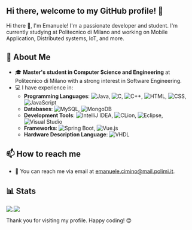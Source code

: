 ## Hi there, welcome to my GitHub profile! 👋

Hi there 👋, I'm Emanuele! I'm a passionate developer and student. I'm currently studying at Politecnico di Milano and working on Mobile Application, Distributed systems, IoT, and more.

## 🌟 About Me

- 🎓 **Master's student in Computer Science and Engineering** at Politecnico di Milano with a strong interest in Software Engineering.
- 💻 I have experience in:
    - **Programming Languages**: ![Java](https://img.shields.io/badge/Java-ED8B00?style=flat&logo=java&logoColor=white), ![C](https://img.shields.io/badge/C-A8B9CC?style=flat&logo=c&logoColor=white), ![C++](https://img.shields.io/badge/C++-00599C?style=flat&logo=c%2B%2B&logoColor=white), ![HTML](https://img.shields.io/badge/HTML5-E34F26?style=flat&logo=html5&logoColor=white), ![CSS](https://img.shields.io/badge/CSS3-1572B6?style=flat&logo=css3&logoColor=white), ![JavaScript](https://img.shields.io/badge/JavaScript-F7DF1E?style=flat&logo=javascript&logoColor=black)
    - **Databases**: ![MySQL](https://img.shields.io/badge/MySQL-4479A1?style=flat&logo=mysql&logoColor=white), ![MongoDB](https://img.shields.io/badge/MongoDB-4EA94B?style=flat&logo=mongodb&logoColor=white)
    - **Development Tools**: ![IntelliJ IDEA](https://img.shields.io/badge/IntelliJ-000000?style=flat&logo=intellij-idea&logoColor=white), ![CLion](https://img.shields.io/badge/CLion-000000?style=flat&logo=clion&logoColor=white), ![Eclipse](https://img.shields.io/badge/Eclipse-2C2255?style=flat&logo=eclipse&logoColor=white), ![Visual Studio](https://img.shields.io/badge/Visual%20Studio-5C2D91?style=flat&logo=visual-studio&logoColor=white)
    - **Frameworks**: ![Spring Boot](https://img.shields.io/badge/Spring%20Boot-6DB33F?style=flat&logo=spring-boot&logoColor=white), ![Vue.js](https://img.shields.io/badge/Vue.js-35495E?style=flat&logo=vue.js&logoColor=4FC08D)
    - **Hardware Description Language**: ![VHDL](https://img.shields.io/badge/VHDL-007ACC?style=flat&logoColor=white)

## 📫 How to reach me

- 📧 You can reach me via email at [emanuele.cimino@mail.polimi.it](mailto:emanuele.cimino@mail.polimi.it).

## 📊 Stats

<a href="https://github.com/anuraghazra/github-readme-stats">
 <img align="center" src="https://github-readme-stats.vercel.app/api?username=emacimino&show_icons=true&bg_color=0d1117&layout=compact&border_color=0d1117&icon_color=4ea8de&title_color=4ea8de&text_color=ffffff" />
</a>
<a href="https://github.com/anuraghazra/convoychat">
<img align="center" src="https://github-readme-stats.vercel.app/api/top-langs/?username=emacimino&layout=compact&langs_count=8&bg_color=0d1117&border_color=0d1117&icon_color=4ea8de&title_color=4ea8de&text_color=ffffff" />
</a>

Thank you for visiting my profile. Happy coding! 😊
